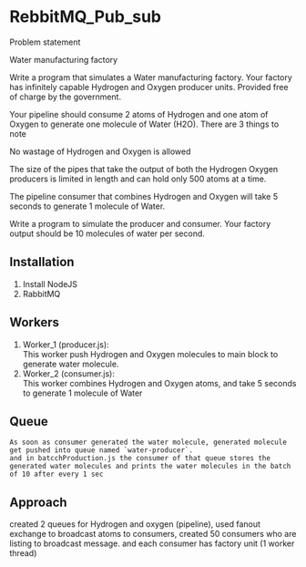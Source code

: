 # RebbitMQ_Pub_sub

Problem statement


Water manufacturing factory


Write a program that simulates a Water manufacturing factory. Your factory has infinitely capable Hydrogen and Oxygen producer units. Provided free of charge by the government. 



Your pipeline should consume 2 atoms of Hydrogen and one atom of Oxygen to generate one molecule of Water (H2O). There are 3 things to note


No wastage of Hydrogen and Oxygen is allowed

The size of the pipes that take the output of both the Hydrogen Oxygen producers is limited in length and can hold only 500 atoms at a time.

The pipeline consumer that combines Hydrogen and Oxygen will take 5 seconds to generate 1 molecule of Water.


Write a program to simulate the producer and consumer. Your factory output should be 10 molecules of water per second.


## Installation
1) Install NodeJS
2) RabbitMQ

## Workers
1) Worker_1 (producer.js):</br>
    This worker push Hydrogen and Oxygen molecules to main block to generate water molecule.
2) Worker_2 (consumer.js):</br>
    This worker combines Hydrogen and Oxygen atoms, and take 5 seconds to generate 1 molecule of Water

## Queue
    As soon as consumer generated the water molecule, generated molecule get pushed into queue named `water-producer`.
    and in batcchProduction.js the consumer of that queue stores the generated water molecules and prints the water molecules in the batch of 10 after every 1 sec

## Approach
created 2 queues for Hydrogen and oxygen (pipeline), used fanout exchange to broadcast atoms to consumers, created 50 consumers who are listing to broadcast message.
and each consumer has factory unit (1 worker thread)
